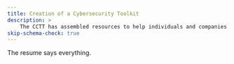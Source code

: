 ```yaml
---
title: Creation of a Cybersecurity Toolkit
description: >
    The CCTT has assembled resources to help individuals and companies to secure their devices
skip-schema-check: true
---
```

The resume says everything.
